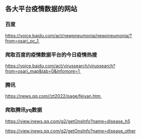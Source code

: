 ## 各大平台疫情数据的网站
### 百度
https://voice.baidu.com/act/newpneumonia/newpneumonia/?from=osari_pc_1    
### 爬取百度的疫情数据平台的今日疫情热搜
https://voice.baidu.com/act/virussearch/virussearch?from=osari_map&tab=0&infomore=1 

### 腾讯
https://news.qq.com//zt2022/page/feiyan.htm   

### 爬取腾讯yq数据
https://view.inews.qq.com/g2/getOnsInfo?name=disease_h5

https://view.inews.qq.com/g2/getOnsInfo?name=disease_other